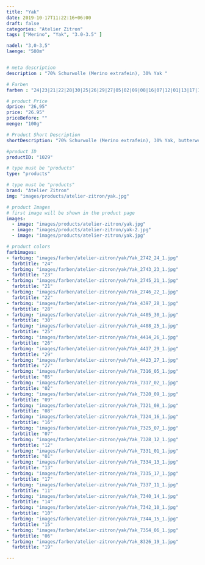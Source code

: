 ```yaml
---
title: "Yak"
date: 2019-10-17T11:22:16+06:00
draft: false
categories: "Atelier Zitron"
tags: ["Merino", "Yak", "3.0-3.5" ]	

nadel: "3,0-3,5" 
laenge: "500m"	


# meta description
description : "70% Schurwolle (Merino extrafein), 30% Yak "

# Farben
farben : "24|23|21|22|28|30|25|26|29|27|05|02|09|08|16|07|12|01|13|17|11|14|10|15|06|19"

# product Price
dprice: "26,95"
price: "26.95"
priceBefore: ""
menge: "100g"

# Product Short Description
shortDescription: "70% Schurwolle (Merino extrafein), 30% Yak, butterweiches Garn für alle Herbst- und Winteraccessoires"

#product ID
productID: "1029"

# type must be "products"
type: "products"

# type must be "products"
brand: "Atelier Zitron"
img: "images/products/atelier-zitron/yak.jpg"   

# product Images
# first image will be shown in the product page
images:
  - image: "images/products/atelier-zitron/yak.jpg"
  - image: "images/products/atelier-zitron/yak-2.jpg"
  - image: "images/products/atelier-zitron/yak.jpg"

# product colors
farbimages:
- farbimg: "images/farben/atelier-zitron/yak/Yak_2742_24_1.jpg"	
  farbtitle: "24"
- farbimg: "images/farben/atelier-zitron/yak/Yak_2743_23_1.jpg"	
  farbtitle: "23"
- farbimg: "images/farben/atelier-zitron/yak/Yak_2745_21_1.jpg"	
  farbtitle: "21"
- farbimg: "images/farben/atelier-zitron/yak/Yak_2746_22_1.jpg"	
  farbtitle: "22"
- farbimg: "images/farben/atelier-zitron/yak/Yak_4397_28_1.jpg"	
  farbtitle: "28"
- farbimg: "images/farben/atelier-zitron/yak/Yak_4405_30_1.jpg"	
  farbtitle: "30"
- farbimg: "images/farben/atelier-zitron/yak/Yak_4408_25_1.jpg"	
  farbtitle: "25"
- farbimg: "images/farben/atelier-zitron/yak/Yak_4414_26_1.jpg"	
  farbtitle: "26"
- farbimg: "images/farben/atelier-zitron/yak/Yak_4417_29_1.jpg"	
  farbtitle: "29"
- farbimg: "images/farben/atelier-zitron/yak/Yak_4423_27_1.jpg"	
  farbtitle: "27"
- farbimg: "images/farben/atelier-zitron/yak/Yak_7316_05_1.jpg"	
  farbtitle: "05"
- farbimg: "images/farben/atelier-zitron/yak/Yak_7317_02_1.jpg"	
  farbtitle: "02"
- farbimg: "images/farben/atelier-zitron/yak/Yak_7320_09_1.jpg"
  farbtitle: "09"
- farbimg: "images/farben/atelier-zitron/yak/Yak_7321_08_1.jpg"
  farbtitle: "08"
- farbimg: "images/farben/atelier-zitron/yak/Yak_7324_16_1.jpg"
  farbtitle: "16"
- farbimg: "images/farben/atelier-zitron/yak/Yak_7325_07_1.jpg"
  farbtitle: "07"
- farbimg: "images/farben/atelier-zitron/yak/Yak_7328_12_1.jpg"
  farbtitle: "12"
- farbimg: "images/farben/atelier-zitron/yak/Yak_7331_01_1.jpg"
  farbtitle: "01"
- farbimg: "images/farben/atelier-zitron/yak/Yak_7334_13_1.jpg"
  farbtitle: "13"
- farbimg: "images/farben/atelier-zitron/yak/Yak_7335_17_1.jpg"
  farbtitle: "17"
- farbimg: "images/farben/atelier-zitron/yak/Yak_7337_11_1.jpg"
  farbtitle: "11"
- farbimg: "images/farben/atelier-zitron/yak/Yak_7340_14_1.jpg"
  farbtitle: "14"
- farbimg: "images/farben/atelier-zitron/yak/Yak_7342_10_1.jpg"
  farbtitle: "10"
- farbimg: "images/farben/atelier-zitron/yak/Yak_7344_15_1.jpg"
  farbtitle: "15"
- farbimg: "images/farben/atelier-zitron/yak/Yak_7354_06_1.jpg"
  farbtitle: "06"
- farbimg: "images/farben/atelier-zitron/yak/Yak_8326_19_1.jpg"
  farbtitle: "19"

---
```



